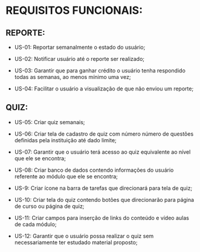 # REQUISITOS FUNCIONAIS:

## REPORTE:

* US-01: Reportar semanalmente o estado do usuário;

* US-02: Notificar usuário até o reporte ser realizado;

* US-03: Garantir que para ganhar crédito o usuário tenha respondido todas as semanas, ao menos mínimo uma vez;

* US-04: Facilitar o usuário a visualização de que não enviou um reporte;

## QUIZ:

* US-05: Criar quiz semanais;

* US-06: Criar tela de cadastro de quiz com número número de questões definidas pela instituição até dado limite;

* US-07: Garantir que o usuário terá acesso ao quiz equivalente ao nível que ele se encontra;

* US-08: Criar banco de dados contendo informações do usuário referente ao módulo que ele se encontra;

* US-9: Criar ícone na barra de tarefas que direcionará para tela de quiz;

* US-10: Criar tela do quiz contendo botões que direcionarão para página de curso ou página de quiz;

* US-11: Criar campos para inserção de links do conteúdo e vídeo aulas de cada módulo;

* US-12: Garantir que o usuário possa realizar o quiz sem necessariamente ter estudado material proposto;